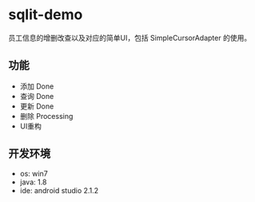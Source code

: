 # sqlit-demo
员工信息的增删改查以及对应的简单UI，包括 SimpleCursorAdapter 的使用。

## 功能
* 添加 Done
* 查询 Done
* 更新 Done
* 删除 Processing
* UI重构

## 开发环境
* os: win7
* java: 1.8
* ide: android studio 2.1.2


